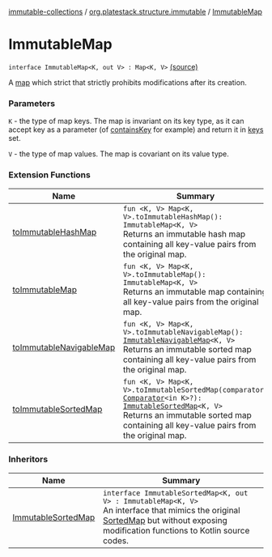 [immutable-collections](../index.md) / [org.platestack.structure.immutable](index.md) / [ImmutableMap](.)

# ImmutableMap

`interface ImmutableMap<K, out V> : Map<K, V>` [(source)](https://github.com/PlateStack/immutable-collections/blob/v0.1.0-alpha/src/main/kotlin/org/platestack/structure/immutable/ImmutableMap.kt#L26)

A [map](#) which strict that strictly prohibits modifications after its creation.

### Parameters

`K` - the type of map keys. The map is invariant on its key type, as it
    can accept key as a parameter (of [containsKey](#) for example) and return it in [keys](#) set.

`V` - the type of map values. The map is covariant on its value type.

### Extension Functions

| Name | Summary |
|---|---|
| [toImmutableHashMap](kotlin.collections.-map/to-immutable-hash-map.md) | `fun <K, V> Map<K, V>.toImmutableHashMap(): ImmutableMap<K, V>`<br>Returns an immutable hash map containing all key-value pairs from the original map. |
| [toImmutableMap](kotlin.collections.-map/to-immutable-map.md) | `fun <K, V> Map<K, V>.toImmutableMap(): ImmutableMap<K, V>`<br>Returns an immutable map containing all key-value pairs from the original map. |
| [toImmutableNavigableMap](kotlin.collections.-map/to-immutable-navigable-map.md) | `fun <K, V> Map<K, V>.toImmutableNavigableMap(): `[`ImmutableNavigableMap`](-immutable-navigable-map/index.md)`<K, V>`<br>Returns an immutable sorted map containing all key-value pairs from the original map. |
| [toImmutableSortedMap](kotlin.collections.-map/to-immutable-sorted-map.md) | `fun <K, V> Map<K, V>.toImmutableSortedMap(comparator: `[`Comparator`](http://docs.oracle.com/javase/6/docs/api/java/util/Comparator.html)`<in K>?): `[`ImmutableSortedMap`](-immutable-sorted-map/index.md)`<K, V>`<br>Returns an immutable sorted map containing all key-value pairs from the original map. |

### Inheritors

| Name | Summary |
|---|---|
| [ImmutableSortedMap](-immutable-sorted-map/index.md) | `interface ImmutableSortedMap<K, out V> : ImmutableMap<K, V>`<br>An interface that mimics the original [SortedMap](http://docs.oracle.com/javase/6/docs/api/java/util/SortedMap.html) but without exposing modification functions to Kotlin source codes. |
